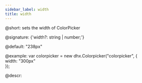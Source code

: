 ```yaml
---
sidebar_label: width
title: width
---          
```


@short:  sets the width of ColorPicker

@signature: {'width?: string | number;'}

@default: "238px"

@example:
var colorpicker = new dhx.Colorpicker("colorpicker", {	
	width: "300px"				
});

@descr: 

[comment]: # (@related: colorpicker/how_to_start.md#initialize-colorpicker colorpicker/configuration.md#width-of-colorpicker)
